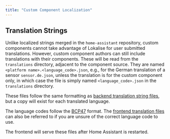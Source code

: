 ```yaml
---
title: "Custom Component Localization"
---
```


## Translation Strings
Unlike localized strings merged in the `home-assistant` repository, custom components cannot take advantage of Lokalise for user submitted translations. However, custom component authors can still include translations with their components. These will be read from the `translations` directory, adjacent to the component source. They are named `<platform name>.<language_code>.json`, e.g., for the German translation of a sensor `sensor.de.json`, unless the translation is for the custom component only, in which case the file is simply named `<language_code>.json` in the `translations` directory.

These files follow the same formatting as [backend translation string files](internationalization_backend_localization.md), but a copy will exist for each translated language.

The language codes follow the [BCP47](https://tools.ietf.org/html/bcp47) format. The [frontend translation files](https://github.com/home-assistant/home-assistant-polymer/tree/master/translations) can also be referred to if you are unsure of the correct language code to use.

The frontend will serve these files after Home Assistant is restarted.
